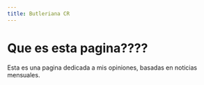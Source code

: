 ```yaml
---
title: Butleriana CR
---
```


# Que es esta pagina????

Esta es una pagina dedicada a mis opiniones, basadas en noticias mensuales.

